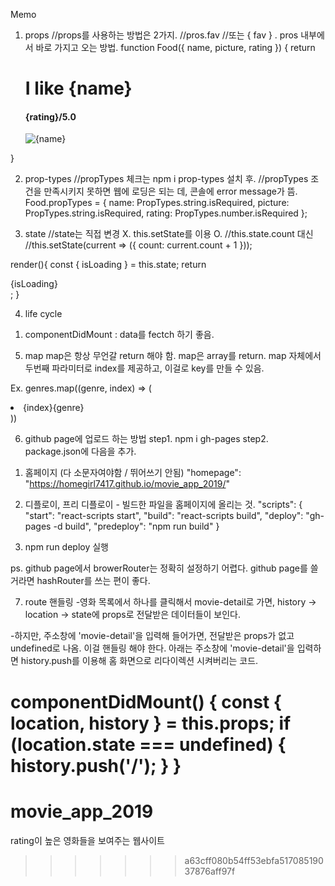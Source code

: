 Memo

1. props
//props를 사용하는 방법은 2가지.
//pros.fav 
//또는 { fav } . pros 내부에서 바로 가지고 오는 방법.
function Food({ name, picture, rating }) {
  return <div>
    <h1>I like {name}</h1>
    <h4>{rating}/5.0</h4>
    <img src={picture} alt={name}></img>
  </div>
}

2. prop-types
//propTypes 체크는 npm i prop-types 설치 후.
//propTypes 조건을 만족시키지 못하면 웹에 로딩은 되는 데, 콘솔에 error message가 뜸.
Food.propTypes = {
  name: PropTypes.string.isRequired,
  picture: PropTypes.string.isRequired, 
  rating: PropTypes.number.isRequired
};

3. state
  //state는 직접 변경 X. this.setState를 이용 O.
  //this.state.count 대신 
  //this.setState(current => ({ count: current.count + 1 }));

  render(){
      const { isLoading } = this.state;
      return <div>{isLoading}</div>;
  }

  4. life cycle
  1) componentDidMount : data를 fectch 하기 좋음.

  5. map
  map은 항상 무언갈 return 해야 함.
  map은 array를 return.
  map 자체에서 두번째 파라미터로 index를 제공하고, 이걸로 key를 만들 수 있음. 

  Ex.
  genres.map((genre, index) => (
                    <li key={index} className="genres__genre">
                        {index}{genre}
                    </li>
                ))


6. github page에 업로드 하는 방법
step1. npm i gh-pages
step2. package.json에 다음을 추가.

1) 홈페이지 (다 소문자여야함 / 뛰어쓰기 안됨)
"homepage": "https://homegirl7417.github.io/movie_app_2019/"

2) 디플로이, 프리 디플로이 - 빌드한 파일을 홈페이지에 올리는 것.
"scripts": {
    "start": "react-scripts start",
    "build": "react-scripts build",
    "deploy": "gh-pages -d build",
    "predeploy": "npm run build"
}

3) npm run deploy 실행

ps. github page에서 browerRouter는 정확히 설정하기 어렵다. github page를 쓸거라면 hashRouter를 쓰는 편이 좋다.

7. route 핸들링
-영화 목록에서 하나를 클릭해서 movie-detail로 가면,
history -> location -> state에 props로 전달받은 데이터들이 보인다.

-하지만, 주소창에 'movie-detail'을 입력해 들어가면, 전달받은 props가 없고 undefined로 나옴.
이걸 핸들링 해야 한다.
아래는 주소창에 'movie-detail'을 입력하면 history.push를 이용해 홈 화면으로 리다이렉션 시켜버리는 코드.

componentDidMount() {
        const { location, history } = this.props;
        if (location.state === undefined) {
            history.push('/');
        }
}
=======
# movie_app_2019
rating이 높은 영화들을 보여주는 웹사이트
>>>>>>> a63cff080b54ff53ebfa51708519037876aff97f

